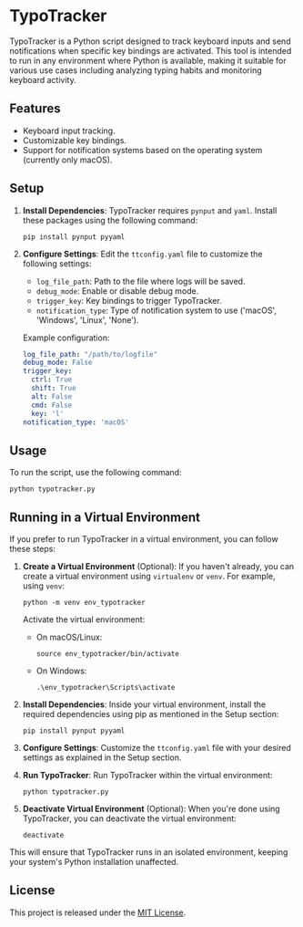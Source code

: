 # TypoTracker

TypoTracker is a Python script designed to track keyboard inputs and send notifications when specific key bindings are activated. This tool is intended to run in any environment where Python is available, making it suitable for various use cases including analyzing typing habits and monitoring keyboard activity.

## Features

- Keyboard input tracking.
- Customizable key bindings.
- Support for notification systems based on the operating system (currently only macOS).

## Setup

1. **Install Dependencies**:
   TypoTracker requires `pynput` and `yaml`. Install these packages using the following command:

   ```
   pip install pynput pyyaml
   ```

2. **Configure Settings**:
   Edit the `ttconfig.yaml` file to customize the following settings:

   - `log_file_path`: Path to the file where logs will be saved.
   - `debug_mode`: Enable or disable debug mode.
   - `trigger_key`: Key bindings to trigger TypoTracker.
   - `notification_type`: Type of notification system to use ('macOS', 'Windows', 'Linux', 'None').

   Example configuration:

   ```yaml
   log_file_path: "/path/to/logfile"
   debug_mode: False
   trigger_key:
     ctrl: True
     shift: True
     alt: False
     cmd: False
     key: 'l'
   notification_type: 'macOS'
   ```

## Usage

To run the script, use the following command:

```
python typotracker.py
```

## Running in a Virtual Environment

If you prefer to run TypoTracker in a virtual environment, you can follow these steps:

1. **Create a Virtual Environment** (Optional):
   If you haven't already, you can create a virtual environment using `virtualenv` or `venv`. For example, using `venv`:

   ```
   python -m venv env_typotracker
   ```

   Activate the virtual environment:

   - On macOS/Linux:
     ```
     source env_typotracker/bin/activate
     ```

   - On Windows:
     ```
     .\env_typotracker\Scripts\activate
     ```

2. **Install Dependencies**:
   Inside your virtual environment, install the required dependencies using pip as mentioned in the Setup section:

   ```
   pip install pynput pyyaml
   ```

3. **Configure Settings**:
   Customize the `ttconfig.yaml` file with your desired settings as explained in the Setup section.

4. **Run TypoTracker**:
   Run TypoTracker within the virtual environment:

   ```
   python typotracker.py
   ```

5. **Deactivate Virtual Environment** (Optional):
   When you're done using TypoTracker, you can deactivate the virtual environment:

   ```
   deactivate
   ```

This will ensure that TypoTracker runs in an isolated environment, keeping your system's Python installation unaffected.


## License

This project is released under the [MIT License](LICENSE).

